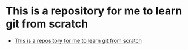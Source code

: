 # This is a repository for me to learn git from scratch

<!--toc:start-->

- [This is a repository for me to learn git from scratch](#this-is-a-repository-for-me-to-learn-git-from-scratch)
<!--toc:end-->
